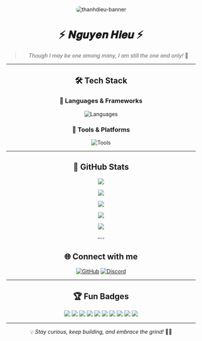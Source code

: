 <div align="center">

<img src="https://i.imgur.com/hOeZOpG.jpeg" alt="thanhdieu-banner" style="border-radius: 15px; animation: glow 2s infinite alternate;">

# ⚡ 𝑵𝒈𝒖𝒚𝒆𝒏 𝑯𝒊𝒆𝒖 ⚡

> *Though I may be one among many, I am still the one and only!* 🚀

---

## 🛠 Tech Stack

### 🚀 Languages & Frameworks
![Languages](https://skillicons.dev/icons?i=python,php,js,lua,C++,C#,C,Html,&perline=8&theme=dark)

### 🔧 Tools & Platforms
![Tools](https://skillicons.dev/icons?i=github,vscode,git,mysql,termux&perline=6&theme=dark)

---

## 🚀 GitHub Stats
<p align="center">
  <img src="https://github-readme-stats.vercel.app/api?username=frv23th04&show_icons=true&hide=issues,contribs&theme=radical&hide_border=true&border_radius=10&count_private=true">
</p>
<p align="center">
  <img src="https://github-readme-streak-stats.herokuapp.com/?user=frv23th04&theme=radical&hide_border=true&border_radius=10">
</p>
<p align="center">
  <img src="https://github-readme-stats.vercel.app/api/top-langs/?username=frv23th04&layout=compact&theme=radical&hide_border=true&border_radius=10">
</p>
<p align="center">
  <img src="https://github-profile-trophy.vercel.app/?username=frv23th04frv23th04&theme=radical&no-bg=true&no-frame=true">
</p>
<p align="center">
  <img src="https://github-profile-summary-cards.vercel.app/api/cards/profile-details?username=frv23th04&theme=radical">
</p>
---

## 🌐 Connect with me

[![GitHub](https://img.shields.io/badge/GitHub-100000?style=for-the-badge&logo=github&logoColor=white)](https://github.com/frv23th04)
[![Discord](https://img.shields.io/badge/Discord-5865F2?style=for-the-badge&logo=discord&logoColor=white)](https://discord.com/users/frv_23th04)


---


## 🏆 Fun Badges
<p align="center">
  <img src="https://forthebadge.com/images/badges/made-with-python.svg">
  <img src="https://forthebadge.com/images/badges/powered-by-coffee.svg">
  <img src="https://forthebadge.com/images/badges/built-with-love.svg">
  <img src="https://forthebadge.com/images/badges/uses-brains.svg">
  <img src="https://forthebadge.com/images/badges/uses-bash.svg">
  <img src="https://forthebadge.com/images/badges/ctrl-c-ctrl-v.svg">
  <img src="https://forthebadge.com/images/badges/fixed-bugs.svg">
  <img src="https://forthebadge.com/images/badges/gluten-free.svg">
  <img src="https://forthebadge.com/images/badges/makes-people-smile.svg">
  <img src="https://forthebadge.com/images/badges/you-didnt-ask-for-this.svg">
</p>

---

💡 *Stay curious, keep building, and embrace the grind!* 🚀🔥
